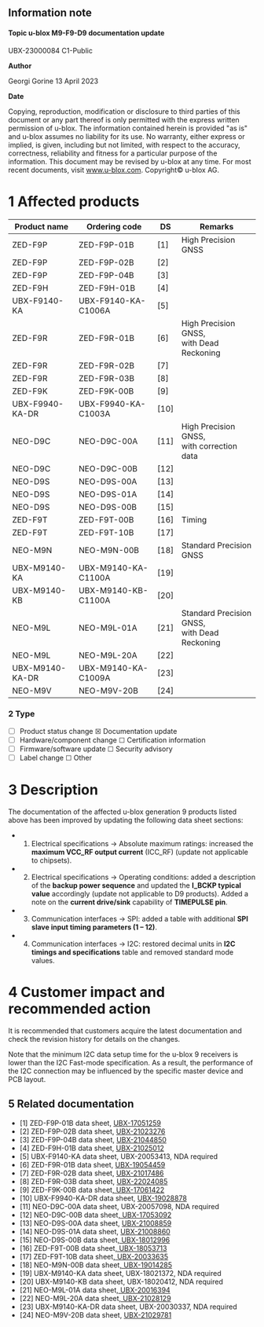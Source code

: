 

## **Information note**

#### **Topic u-blox M9-F9-D9 documentation update**

UBX-23000084 C1-Public

**Author**

Georgi Gorine 13 April 2023

**Date**

Copying, reproduction, modification or disclosure to third parties of this document or any part thereof is only permitted with the express written permission of u-blox. The information contained herein is provided "as is" and u-blox assumes no liability for its use. No warranty, either express or implied, is given, including but not limited, with respect to the accuracy, correctness, reliability and fitness for a particular purpose of the information. This document may be revised by u-blox at any time. For most recent documents, visit www.u-blox.com. Copyright© u-blox AG.

# **1 Affected products**

| Product name    | Ordering code       | DS   | Remarks                                         |
|-----------------|---------------------|------|-------------------------------------------------|
| ZED-F9P         | ZED-F9P-01B         | [1]  | High Precision GNSS                             |
| ZED-F9P         | ZED-F9P-02B         | [2]  |                                                 |
| ZED-F9P         | ZED-F9P-04B         | [3]  |                                                 |
| ZED-F9H         | ZED-F9H-01B         | [4]  |                                                 |
| UBX-F9140-KA    | UBX-F9140-KA-C1006A | [5]  |                                                 |
| ZED-F9R         | ZED-F9R-01B         | [6]  | High Precision GNSS,<br>with Dead Reckoning     |
| ZED-F9R         | ZED-F9R-02B         | [7]  |                                                 |
| ZED-F9R         | ZED-F9R-03B         | [8]  |                                                 |
| ZED-F9K         | ZED-F9K-00B         | [9]  |                                                 |
| UBX-F9940-KA-DR | UBX-F9940-KA-C1003A | [10] |                                                 |
| NEO-D9C         | NEO-D9C-00A         | [11] | High Precision GNSS,<br>with correction data    |
| NEO-D9C         | NEO-D9C-00B         | [12] |                                                 |
| NEO-D9S         | NEO-D9S-00A         | [13] |                                                 |
| NEO-D9S         | NEO-D9S-01A         | [14] |                                                 |
| NEO-D9S         | NEO-D9S-00B         | [15] |                                                 |
| ZED-F9T         | ZED-F9T-00B         | [16] | Timing                                          |
| ZED-F9T         | ZED-F9T-10B         | [17] |                                                 |
| NEO-M9N         | NEO-M9N-00B         | [18] | Standard Precision GNSS                         |
| UBX-M9140-KA    | UBX-M9140-KA-C1100A | [19] |                                                 |
| UBX-M9140-KB    | UBX-M9140-KB-C1100A | [20] |                                                 |
| NEO-M9L         | NEO-M9L-01A         | [21] | Standard Precision GNSS,<br>with Dead Reckoning |
| NEO-M9L         | NEO-M9L-20A         | [22] |                                                 |
| UBX-M9140-KA-DR | UBX-M9140-KA-C1009A | [23] |                                                 |
| NEO-M9V         | NEO-M9V-20B         | [24] |                                                 |

### **2 Type**

- ☐ Product status change ☒ Documentation update
- ☐ Hardware/component change ☐ Certification information
- ☐ Firmware/software update ☐ Security advisory
- ☐ Label change ☐ Other

# **3 Description**

The documentation of the affected u-blox generation 9 products listed above has been improved by updating the following data sheet sections:



- 1. Electrical specifications → Absolute maximum ratings: increased the **maximum VCC\_RF output current** (ICC\_RF) (update not applicable to chipsets).
- 2. Electrical specifications → Operating conditions: added a description of the **backup power sequence** and updated the **I\_BCKP typical value** accordingly (update not applicable to D9 products). Added a note on the **current drive/sink** capability of **TIMEPULSE pin**.
- 3. Communication interfaces → SPI: added a table with additional **SPI slave input timing parameters (1 – 12)**.
- 4. Communication interfaces → I2C: restored decimal units in **I2C timings and specifications** table and removed standard mode values.

# **4 Customer impact and recommended action**

It is recommended that customers acquire the latest documentation and check the revision history for details on the changes.

Note that the minimum I2C data setup time for the u-blox 9 receivers is lower than the I2C Fast-mode specification. As a result, the performance of the I2C connection may be influenced by the specific master device and PCB layout.

## **5 Related documentation**

- <span id="page-1-0"></span>[1] ZED-F9P-01B data sheet, [UBX-17051259](https://www.u-blox.com/docs/UBX-17051259)
- <span id="page-1-1"></span>[2] ZED-F9P-02B data sheet, [UBX-21023276](https://www.u-blox.com/docs/UBX-21023276)
- <span id="page-1-2"></span>[3] ZED-F9P-04B data sheet, [UBX-21044850](https://www.u-blox.com/docs/UBX-21044850)
- <span id="page-1-3"></span>[4] ZED-F9H-01B data sheet, [UBX-21025012](https://www.u-blox.com/docs/UBX-21025012)
- <span id="page-1-4"></span>[5] UBX-F9140-KA data sheet, UBX-20053413, NDA required
- <span id="page-1-5"></span>[6] ZED-F9R-01B data sheet, [UBX-19054459](https://www.u-blox.com/docs/UBX-19054459)
- <span id="page-1-6"></span>[7] ZED-F9R-02B data sheet, [UBX-21017486](https://www.u-blox.com/docs/UBX-21017486)
- <span id="page-1-7"></span>[8] ZED-F9R-03B data sheet, [UBX-22024085](https://www.u-blox.com/docs/UBX-22024085)
- <span id="page-1-8"></span>[9] ZED-F9K-00B data sheet[, UBX-17061422](https://www.u-blox.com/docs/UBX-17061422)
- <span id="page-1-9"></span>[10] UBX-F9940-KA-DR data sheet, [UBX-19028878](https://www.u-blox.com/docs/UBX-19028878)
- <span id="page-1-10"></span>[11] NEO-D9C-00A data sheet, UBX-20057098, NDA required
- <span id="page-1-11"></span>[12] NEO-D9C-00B data sheet[, UBX-17053092](https://www.u-blox.com/docs/UBX-17053092)
- <span id="page-1-12"></span>[13] NEO-D9S-00A data sheet, [UBX-21008859](https://www.u-blox.com/docs/UBX-21008859)
- <span id="page-1-13"></span>[14] NEO-D9S-01A data sheet, [UBX-21008860](https://www.u-blox.com/docs/UBX-21008860)
- <span id="page-1-14"></span>[15] NEO-D9S-00B data sheet[, UBX-18012996](https://www.u-blox.com/docs/UBX-18012996)
- <span id="page-1-15"></span>[16] ZED-F9T-00B data sheet[, UBX-18053713](https://www.u-blox.com/docs/UBX-18053713)
- <span id="page-1-16"></span>[17] ZED-F9T-10B data sheet[, UBX-20033635](https://www.u-blox.com/docs/UBX-20033635)
- <span id="page-1-17"></span>[18] NEO-M9N-00B data sheet[, UBX-19014285](https://www.u-blox.com/docs/UBX-19014285)
- <span id="page-1-18"></span>[19] UBX-M9140-KA data sheet, UBX-18021372, NDA required
- <span id="page-1-19"></span>[20] UBX-M9140-KB data sheet, UBX-18020412, NDA required
- <span id="page-1-20"></span>[21] NEO-M9L-01A data sheet[, UBX-20016394](https://www.u-blox.com/docs/UBX-20016394)
- <span id="page-1-21"></span>[22] NEO-M9L-20A data sheet[, UBX-21028129](https://www.u-blox.com/docs/UBX-21028129)
- <span id="page-1-22"></span>[23] UBX-M9140-KA-DR data sheet, UBX-20030337, NDA required
- <span id="page-1-23"></span>[24] NEO-M9V-20B data sheet, [UBX-21029781](https://www.u-blox.com/docs/UBX-21029781)